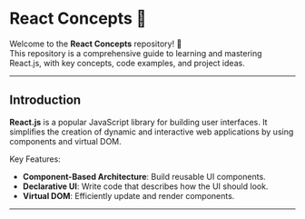 # React Concepts 📘

Welcome to the **React Concepts** repository! 🚀  
This repository is a comprehensive guide to learning and mastering React.js, with key concepts, code examples, and project ideas.

---

## Introduction

**React.js** is a popular JavaScript library for building user interfaces. It simplifies the creation of dynamic and interactive web applications by using components and virtual DOM.

Key Features:
- **Component-Based Architecture**: Build reusable UI components.
- **Declarative UI**: Write code that describes how the UI should look.
- **Virtual DOM**: Efficiently update and render components.

---
